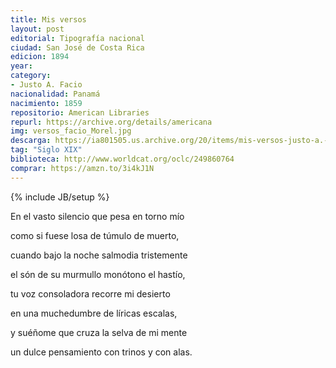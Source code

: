 ```yaml
---
title: Mis versos
layout: post
editorial: Tipografía nacional
ciudad: San José de Costa Rica
edicion: 1894
year: 
category: 
- Justo A. Facio
nacionalidad: Panamá
nacimiento: 1859
repositorio: American Libraries
repurl: https://archive.org/details/americana
img: versos_facio_Morel.jpg
descarga: https://ia801505.us.archive.org/20/items/mis-versos-justo-a.-facio/Mis%20versos%20-%20Justo%20A.%20Facio.pdf
tag: "Siglo XIX"
biblioteca: http://www.worldcat.org/oclc/249860764
comprar: https://amzn.to/3i4kJ1N
---
```

{% include JB/setup %}
 
En el vasto silencio que pesa en torno mío
 
como si fuese losa de túmulo de muerto,
 
cuando bajo la noche salmodia tristemente
 
el són de su murmullo monótono el hastío,
 
tu voz consoladora recorre mi desierto
 
en una muchedumbre de líricas escalas,
 
y suéñome que cruza la selva de mi mente
 
un dulce pensamiento con trinos y con alas.

